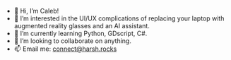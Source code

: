 - 👋 Hi, I’m Caleb!
- 👀 I’m interested in the UI/UX complications of replacing your laptop with augmented reality glasses and an AI assistant.
- 🌱 I’m currently learning Python, GDscript, C#. 
- 💞️ I’m looking to collaborate on anything.
- 📫 Email me: connect@harsh.rocks

<!---
Harshmelloz/Harshmelloz is a ✨ special ✨ repository because its `README.md` (this file) appears on your GitHub profile.
You can click the Preview link to take a look at your changes.
--->
